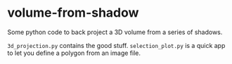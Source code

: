 volume-from-shadow
==================

Some python code to back project a 3D volume from a series of shadows.

`3d_projection.py` contains the good stuff. `selection_plot.py` is a quick
app to let you define a polygon from an image file.

